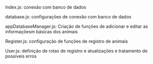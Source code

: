 Index.js: conexão com banco de dados

database.js: configurações de conexão com banco de dados 

appDatabaseManager.js: Criação de funções de adicionar e editar as informaçõesm básicas dos animais

Register.js: configuração de funções de registro de animais

User.js: definição de rotas de registro e atualizações e tratamento de possíveis erros